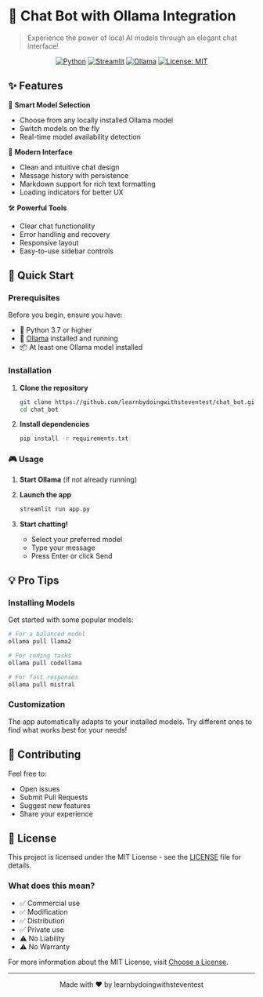 # 🤖 Chat Bot with Ollama Integration

> Experience the power of local AI models through an elegant chat interface!

<div align="center">

[![Python](https://img.shields.io/badge/Python-3.7+-blue.svg)](https://www.python.org/downloads/)
[![Streamlit](https://img.shields.io/badge/Streamlit-1.28+-red.svg)](https://streamlit.io/)
[![Ollama](https://img.shields.io/badge/Ollama-Compatible-green.svg)](https://ollama.ai/)
[![License: MIT](https://img.shields.io/badge/License-MIT-yellow.svg)](https://opensource.org/licenses/MIT)

</div>

## ✨ Features

🎯 **Smart Model Selection**
- Choose from any locally installed Ollama model
- Switch models on the fly
- Real-time model availability detection

🎨 **Modern Interface**
- Clean and intuitive chat design
- Message history with persistence
- Markdown support for rich text formatting
- Loading indicators for better UX

🛠️ **Powerful Tools**
- Clear chat functionality
- Error handling and recovery
- Responsive layout
- Easy-to-use sidebar controls

## 🚀 Quick Start

### Prerequisites

Before you begin, ensure you have:
- 🐍 Python 3.7 or higher
- 🤖 [Ollama](https://ollama.ai/) installed and running
- 📦 At least one Ollama model installed

### Installation

1. **Clone the repository**
   ```bash
   git clone https://github.com/learnbydoingwithsteventest/chat_bot.git
   cd chat_bot
   ```

2. **Install dependencies**
   ```bash
   pip install -r requirements.txt
   ```

### 🎮 Usage

1. **Start Ollama** (if not already running)

2. **Launch the app**
   ```bash
   streamlit run app.py
   ```

3. **Start chatting!**
   - Select your preferred model
   - Type your message
   - Press Enter or click Send

## 💡 Pro Tips

### Installing Models

Get started with some popular models:

```bash
# For a balanced model
ollama pull llama2

# For coding tasks
ollama pull codellama

# For fast responses
ollama pull mistral
```

### Customization

The app automatically adapts to your installed models. Try different ones to find what works best for your needs!

## 🤝 Contributing

Feel free to:
- Open issues
- Submit Pull Requests
- Suggest new features
- Share your experience

## 📝 License

This project is licensed under the MIT License - see the [LICENSE](LICENSE) file for details.

### What does this mean?

- ✅ Commercial use
- ✅ Modification
- ✅ Distribution
- ✅ Private use
- ⚠️ No Liability
- ⚠️ No Warranty

For more information about the MIT License, visit [Choose a License](https://choosealicense.com/licenses/mit/).

---

<div align="center">
Made with ❤️ by learnbydoingwithsteventest
</div>
